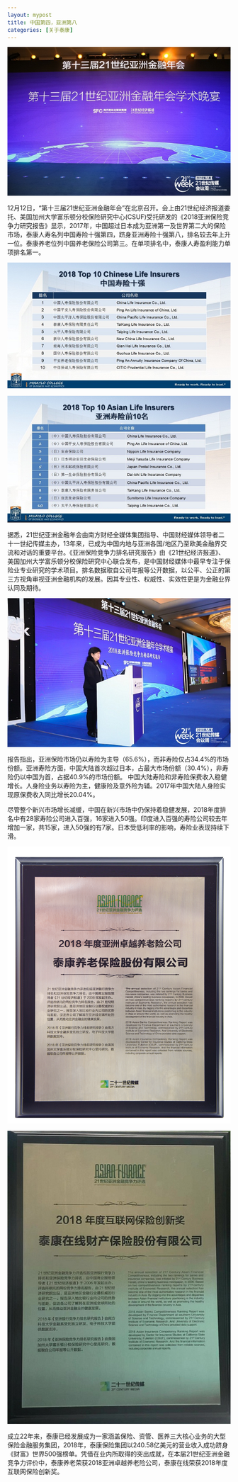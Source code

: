 ```yaml
---
layout: mypost
title: 中国第四，亚洲第八
categories: [关于泰康]
---
```


[![](/posts/2018/12/13/ca1.png)](https://work-1257385283.cos.ap-chengdu.myqcloud.com/2018/12/13/ca1.png)

12月12日，“第十三届21世纪亚洲金融年会”在北京召开。会上由21世纪经济报道委托、美国加州大学富乐顿分校保险研究中心(CSUF)受托研发的《2018亚洲保险竞争力研究报告》显示，2017年，中国超过日本成为亚洲第一及世界第二大的保险市场，泰康人寿名列中国寿险十强第四，跻身亚洲寿险十强第八，排名较去年上升一位。泰康养老位列中国养老保险公司第三。在单项排名中，泰康人寿盈利能力单项排名第一。

[![](/posts/2018/12/13/ca2.png)](https://work-1257385283.cos.ap-chengdu.myqcloud.com/2018/12/13/ca2.png)

[![](/posts/2018/12/13/ca3.png)](https://work-1257385283.cos.ap-chengdu.myqcloud.com/2018/12/13/ca3.png)

据悉，21世纪亚洲金融年会由南方财经全媒体集团指导、中国财经媒体领导者二十一世纪传媒主办，13年来，已成为中国内地与亚洲各国/地区乃至欧美金融界交流和对话的重要平台。《亚洲保险竞争力排名研究报告》由《21世纪经济报道》、美国加州大学富乐顿分校保险研究中心联合发布，是中国财经媒体中最早专注于保险业专业研究的学术项目。排名数据取自公司年报等公开数据，以公平、公正的第三方视角审视亚洲金融机构的发展。因其专业性、权威性、实效性更是为金融业界认同及期待。

[![](/posts/2018/12/13/ca4.png)](https://work-1257385283.cos.ap-chengdu.myqcloud.com/2018/12/13/ca4.png)

报告指出，亚洲保险市场仍以寿险为主导（65.6%），而非寿险仅占34.4%的市场份额。亚洲寿险方面，中国大陆首次超过日本，占最大市场份额（30.4%），非寿险仍以中国为首，占据40.9%的市场份额。 中国大陆寿险和非寿险保费收入稳健增长。人身险业务以寿险为主，健康险及意外险为辅。2017年中国大陆人身险实现原保费收入同比增长20.04%。

尽管整个新兴市场增长减缓，中国在新兴市场中仍保持着稳健发展，2018年度排名中有28家寿险公司进入百强，16家进入50强。印度进入百强的寿险公司较去年增加一家，共15家，进入50强的有7家。日本受低利率的影响，寿险业表现持续下滑。

[![](/posts/2018/12/13/ca5.png)](https://work-1257385283.cos.ap-chengdu.myqcloud.com/2018/12/13/ca5.png)

[![](/posts/2018/12/13/ca6.png)](https://work-1257385283.cos.ap-chengdu.myqcloud.com/2018/12/13/ca6.png)

成立22年来，泰康已经发展成为一家涵盖保险、资管、医养三大核心业务的大型保险金融服务集团，2018年，泰康保险集团以240.58亿美元的营业收入成功跻身《财富》世界500强榜单。凭借在业内所取得的突出成就，在本届21世纪亚洲金融竞争力评价中，泰康养老荣获2018亚洲卓越养老险公司，泰康在线荣获2018年度互联网保险创新奖。